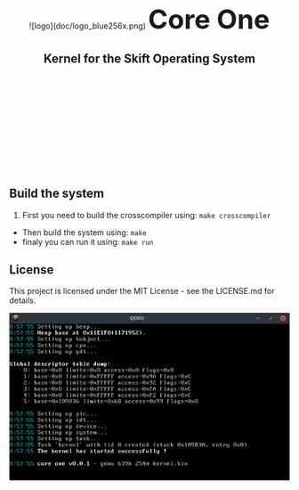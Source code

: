<br/><br/><br/><br/><br/><br/><br/><br/><br/><br/>
<center>
![logo](doc/logo_blue256x.png)
<font size="98"><b>Core One</b></font>
</center>

<center><h2>Kernel for the Skift Operating System</h2></center>
<br/><br/><br/><br/><br/><br/><br/><br/><br/><br/>

## Build the system
 1. First you need to build the crosscompiler using: `make crosscompiler`
 - Then build the system using: `make`
 - finaly you can run it using: `make run`

## License
This project is licensed under the MIT License - see the LICENSE.md for details.

![logo](doc/capture_2018-07-15_10-58-37.png)
